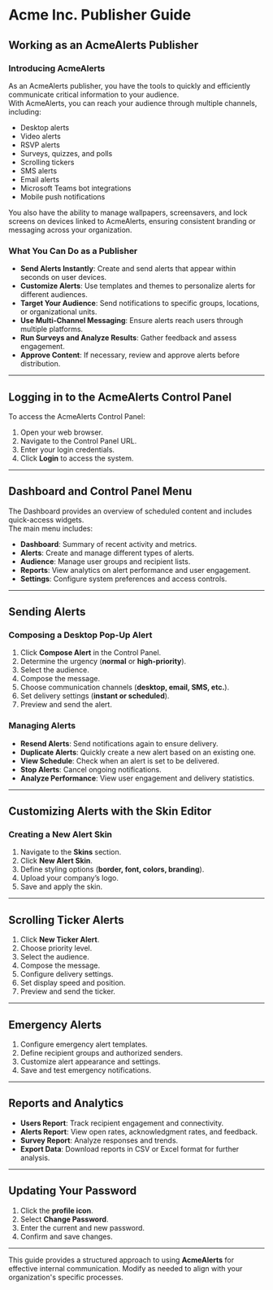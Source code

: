 # Acme Inc. Publisher Guide

## Working as an AcmeAlerts Publisher

### Introducing AcmeAlerts

As an AcmeAlerts publisher, you have the tools to quickly and efficiently communicate critical information to your audience.  
With AcmeAlerts, you can reach your audience through multiple channels, including:

- Desktop alerts
- Video alerts
- RSVP alerts
- Surveys, quizzes, and polls
- Scrolling tickers
- SMS alerts
- Email alerts
- Microsoft Teams bot integrations
- Mobile push notifications

You also have the ability to manage wallpapers, screensavers, and lock screens on devices linked to AcmeAlerts, ensuring consistent branding or messaging across your organization.

### What You Can Do as a Publisher

- **Send Alerts Instantly**: Create and send alerts that appear within seconds on user devices.
- **Customize Alerts**: Use templates and themes to personalize alerts for different audiences.
- **Target Your Audience**: Send notifications to specific groups, locations, or organizational units.
- **Use Multi-Channel Messaging**: Ensure alerts reach users through multiple platforms.
- **Run Surveys and Analyze Results**: Gather feedback and assess engagement.
- **Approve Content**: If necessary, review and approve alerts before distribution.

---

## Logging in to the AcmeAlerts Control Panel

To access the AcmeAlerts Control Panel:

1. Open your web browser.
2. Navigate to the Control Panel URL.
3. Enter your login credentials.
4. Click **Login** to access the system.

---

## Dashboard and Control Panel Menu

The Dashboard provides an overview of scheduled content and includes quick-access widgets.  
The main menu includes:

- **Dashboard**: Summary of recent activity and metrics.
- **Alerts**: Create and manage different types of alerts.
- **Audience**: Manage user groups and recipient lists.
- **Reports**: View analytics on alert performance and user engagement.
- **Settings**: Configure system preferences and access controls.

---

## Sending Alerts

### Composing a Desktop Pop-Up Alert

1. Click **Compose Alert** in the Control Panel.
2. Determine the urgency (**normal** or **high-priority**).
3. Select the audience.
4. Compose the message.
5. Choose communication channels (**desktop, email, SMS, etc.**).
6. Set delivery settings (**instant or scheduled**).
7. Preview and send the alert.

### Managing Alerts

- **Resend Alerts**: Send notifications again to ensure delivery.
- **Duplicate Alerts**: Quickly create a new alert based on an existing one.
- **View Schedule**: Check when an alert is set to be delivered.
- **Stop Alerts**: Cancel ongoing notifications.
- **Analyze Performance**: View user engagement and delivery statistics.

---

## Customizing Alerts with the Skin Editor

### Creating a New Alert Skin

1. Navigate to the **Skins** section.
2. Click **New Alert Skin**.
3. Define styling options (**border, font, colors, branding**).
4. Upload your company’s logo.
5. Save and apply the skin.

---

## Scrolling Ticker Alerts

1. Click **New Ticker Alert**.
2. Choose priority level.
3. Select the audience.
4. Compose the message.
5. Configure delivery settings.
6. Set display speed and position.
7. Preview and send the ticker.

---

## Emergency Alerts

1. Configure emergency alert templates.
2. Define recipient groups and authorized senders.
3. Customize alert appearance and settings.
4. Save and test emergency notifications.

---

## Reports and Analytics

- **Users Report**: Track recipient engagement and connectivity.
- **Alerts Report**: View open rates, acknowledgment rates, and feedback.
- **Survey Report**: Analyze responses and trends.
- **Export Data**: Download reports in CSV or Excel format for further analysis.

---

## Updating Your Password

1. Click the **profile icon**.
2. Select **Change Password**.
3. Enter the current and new password.
4. Confirm and save changes.

---

This guide provides a structured approach to using **AcmeAlerts** for effective internal communication. Modify as needed to align with your organization's specific processes.
